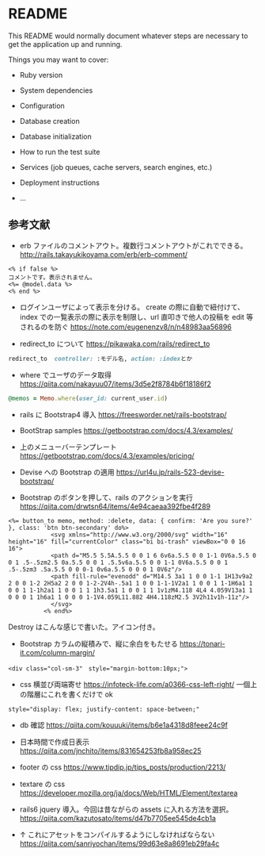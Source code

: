 # README

This README would normally document whatever steps are necessary to get the
application up and running.

Things you may want to cover:

- Ruby version

- System dependencies

- Configuration

- Database creation

- Database initialization

- How to run the test suite

- Services (job queues, cache servers, search engines, etc.)

- Deployment instructions

- ...

## 参考文献

- erb ファイルのコメントアウト。複数行コメントアウトがこれでできる。 http://rails.takayukikoyama.com/erb/erb-comment/

```erb
<% if false %>
コメントです。表示されません。
<%= @model.data %>
<% end %>
```

- ログインユーザによって表示を分ける。 create の際に自動で紐付けて、index での一覧表示の際に表示を制限し、url 直叩きで他人の投稿を edit 等されるのを防ぐ https://note.com/eugenenzv8/n/n48983aa56896

- redirect_to について https://pikawaka.com/rails/redirect_to

```rb
redirect_to  controller: :モデル名, action: :indexとか
```

- where でユーザのデータ取得 https://qiita.com/nakayuu07/items/3d5e2f8784b6f18186f2

```rb
@memos = Memo.where(user_id: current_user.id)
```

- rails に Bootstrap4 導入 https://freesworder.net/rails-bootstrap/

- BootStrap samples https://getbootstrap.com/docs/4.3/examples/

- 上のメニューバーテンプレート https://getbootstrap.com/docs/4.3/examples/pricing/

- Devise への Bootstrap の適用 https://url4u.jp/rails-523-devise-bootstrap/

- Bootstrap のボタンを押して、rails のアクションを実行 https://qiita.com/drwtsn64/items/4e94caeaa392fbe4f289

```erb
<%= button_to memo, method: :delete, data: { confirm: 'Are you sure?' }, class: 'btn btn-secondary' do%>
            <svg xmlns="http://www.w3.org/2000/svg" width="16" height="16" fill="currentColor" class="bi bi-trash" viewBox="0 0 16 16">
            <path d="M5.5 5.5A.5.5 0 0 1 6 6v6a.5.5 0 0 1-1 0V6a.5.5 0 0 1 .5-.5zm2.5 0a.5.5 0 0 1 .5.5v6a.5.5 0 0 1-1 0V6a.5.5 0 0 1 .5-.5zm3 .5a.5.5 0 0 0-1 0v6a.5.5 0 0 0 1 0V6z"/>
            <path fill-rule="evenodd" d="M14.5 3a1 1 0 0 1-1 1H13v9a2 2 0 0 1-2 2H5a2 2 0 0 1-2-2V4h-.5a1 1 0 0 1-1-1V2a1 1 0 0 1 1-1H6a1 1 0 0 1 1-1h2a1 1 0 0 1 1 1h3.5a1 1 0 0 1 1 1v1zM4.118 4L4 4.059V13a1 1 0 0 0 1 1h6a1 1 0 0 0 1-1V4.059L11.882 4H4.118zM2.5 3V2h11v1h-11z"/>
            </svg>
          <% end%>
```

Destroy はこんな感じで書いた。アイコン付き。

- Bootstrap カラムの縦積みで、縦に余白をもたせる https://tonari-it.com/column-margin/

```erb
<div class="col-sm-3"　style="margin-bottom:10px;">
```

- css 横並び両端寄せ https://infoteck-life.com/a0366-css-left-right/
  一個上の階層にこれを書くだけで ok

```html
style="display: flex; justify-content: space-between;"
```

- db 確認 https://qiita.com/kouuuki/items/b6e1a4318d8feee24c9f

- 日本時間で作成日表示 https://qiita.com/jnchito/items/831654253fb8a958ec25

- footer の css https://www.tipdip.jp/tips_posts/production/2213/

- textare の css https://developer.mozilla.org/ja/docs/Web/HTML/Element/textarea

- rails6 jquery 導入。今回は昔ながらの assets に入れる方法を選択。 https://qiita.com/kazutosato/items/d47b7705ee545de4cb1a

- ↑ これにアセットをコンパイルするようにしなければならない https://qiita.com/sanriyochan/items/99d63e8a8691eb29fa4c

